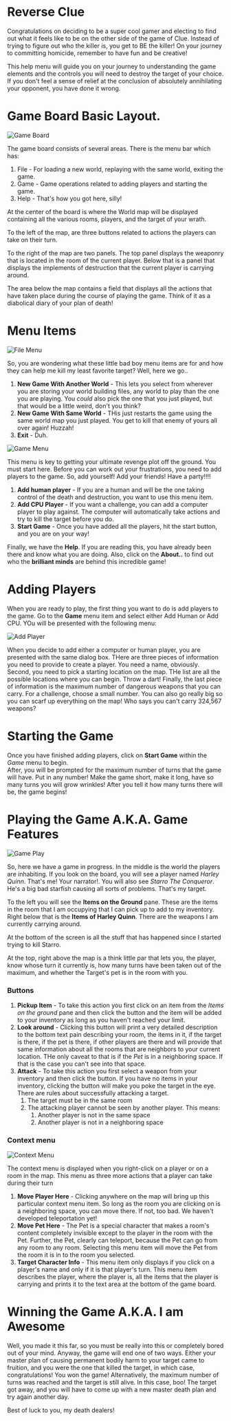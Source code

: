 # Reverse Clue

Congratulations on deciding to be a super cool gamer and electing to find out what it feels like to be on the other side of 
the game of Clue.  Instead of trying to figure out who the killer is, you get to BE the killer!  On 
your journey to committing homicide, remember to have fun and be creative!

This help menu will guide you on your journey to understanding the game elements and the controls you 
will need to destroy the target of your choice.  If you don't feel a sense of relief at the conclusion 
of absolutely annihilating your opponent, you have done it wrong.

# Game Board Basic Layout.

![Game Board](../helpmenu/PlayingArea.PNG "Game Board")

The game board consists of several areas.  There is the menu bar which has: 
1. File - For loading a new world, replaying with the same world, exiting the game.
2. Game - Game operations related to adding players and starting the game.
3. Help - That's how you got here, silly!

At the center of the board is where the World map will be displayed containing all the various 
rooms, players, and the target of your wrath.

To the left of the map, are three buttons related to actions the players can take on their turn.

To the right of the map are two panels.  The top panel displays the weaponry that is located in the 
room of the current player.  Below that is a panel that displays the implements of destruction that 
the current player is carrying around.

The area below the map contains a field that displays all the actions that have taken place during 
the course of playing the game.  Think of it as a diabolical diary of your plan of death!

# Menu Items

![File Menu](../helpmenu/FileMenu.PNG "File Menu")

So, you are wondering what these little bad boy menu items are for and how they can help me kill my 
least favorite target?  Well, here we go..

1. **New Game With Another World** - This lets you select from wherever you are storing your world building files, any world to play than the one you are playing.  You *could* also pick the one that you just played, but that would be a little weird, don't you think?
2. **New Game With Same World** - THis just restarts the game using the same world map you just played.  You get to kill that enemy of yours all over again!  Huzzah!
3. **Exit** - Duh.


![Game Menu](../helpmenu/GameMenu.PNG "Game Menu")

This menu is key to getting your ultimate revenge plot off the ground.  You must start here.  Before you can 
work out your frustrations, you need to add players to the game.  So, add yourself!  Add your friends!  Have a party!!!!

1. **Add human player** - If you are a human and will be the one taking control of the death and destruction, you want to use this menu item.
2. **Add CPU Player** - If you want a challenge, you can add a computer player to play against.  The computer will automatically take actions and try to kill the target before you do.
3. **Start Game** - Once you have added all the players, hit the start button, and you are on your way!

Finally, we have the **Help**.  If you are reading this, you have already been there and know what you are doing.  Also, 
click on the **About..** to find out who the **brilliant minds** are behind this incredible game! 

# Adding Players

When you are ready to play, the first thing you want to do is add players to the game.  Go to the **Game** menu item and select either 
Add Human or Add CPU.  YOu will be presented with the following menu:

![Add Player](../helpmenu/AddPlayer.png "Add Player")

When you decide to add either a computer or human player, you are presented with the same dialog box.  THere 
are three pieces of information you need to provide to create a player.  You need a name, obviously.  Second, you need 
to pick a starting location on the map.  THe list are all the possible locations where you can begin.  Throw a dart!  Finally, 
the last piece of information is the maximum number of dangerous weapons that you can carry.  For a challenge, choose a small number.  You can also go 
really big so you can scarf up everything on the map! Who says you can't carry 324,567 weapons? 

# Starting the Game

Once you have finished adding players, click on **Start Game** within the *Game* menu to begin.  
After, you will be prompted for the maximum number of turns that the game will have.  Put in any number!  Make the 
game short, make it long, have so many turns you will grow wrinkles!  After you tell it how many turns there will be, 
the game begins!

# Playing the Game A.K.A. Game Features

![Game Play](../helpmenu/GamePlay.PNG "Game Play")

So, here we have a game in progress.  In the middle is the world the players are inhabiting.  If you 
look on the board, you will see a player named *Harley Quinn*.  That's me!  Your narrator!.  You will also 
see *Starro The Conqueror*.  He's a big bad starfish causing all sorts of problems.  That's my target.

To the left you will see the **Items on the Ground** pane.  These are the items in the room that I am 
occupying that I can pick up to add to my inventory.  Right below that is the **Items of Harley Quinn**.  There 
are the weapons I am currently carrying around.

At the bottom of the screen is all the stuff that has happened since I started trying to kill Starro.

At the top, right above the map is a think little par that lets you, the player, know whose turn it currently is, how many 
turns have been taken out of the maximum, and whether the Target's pet is in the room with you.

### Buttons

1. **Pickup Item** - To take this action you first click on an item from the *Items on the ground* pane and then click the button and the item will be added to your inventory as long as you haven't reached your limit.
2. **Look around** - Clicking this button will print a very detailed description to the bottom text pain describing your room, the items in it, if the target is there, if the pet is there, if other players are there and will provide that same information about all the rooms that are neighbors to your current location.  THe only caveat to that is if the *Pet* is in a neighboring space.  If that is the case you can't see into that space.
3. **Attack** - To take this action you first select a weapon from your inventory and then click the button.  If you have no items in your inventory, clicking the button will make you poke the target in the eye.  There are rules about successfully attacking a target.
   1. The target must be in the same room
   2. The attacking player cannot be seen by another player.  This means:
       1. Another player is not in the same space
       2. Another player is not in a neighboring space

### Context menu
![Context Menu](../helpmenu/ContextMenu.png "Game Play")

The context menu is displayed when you right-click on a player or on a room in the map.  This menu as three more 
actions that a player can take during their turn

1. **Move Player Here** - Clicking anywhere on the map will bring up this particular context menu item.  So long as the room you are clicking on is a neighboring space, you can move there.  If not, too bad.  We haven't developed teleportation yet!
2. **Move Pet Here** - The Pet is a special character that makes a room's content completely invisible except to the player in the room with the Pet.  Further, the Pet, clearly can teleport, because the Pet can go from any room to any room.  Selecting this menu item will move the Pet from the room it is in to the room you selected.
3. **Target Character Info** - This menu item only displays if you click on a player's name and only if it is that player's turn.  This menu item describes the player, where the player is, all the items that the player is carrying and prints it to the text area at the bottom of the game board.


# Winning the Game A.K.A. I am Awesome

Well, you made it this far, so you must be really into this or completely bored out of your mind.  Anyway, the game 
will end one of two ways.  Either your master plan of causing permanent bodily harm to your target came to fruition, and you 
were the one that killed the target, in which case, congratulations!  You won the game!  Alternatively, the maximum number of turns 
was reached and the target is still alive.  In this case, boo!  The target got away, and you will have to come up with a new master 
death plan and try again another day.

Best of luck to you, my death dealers!